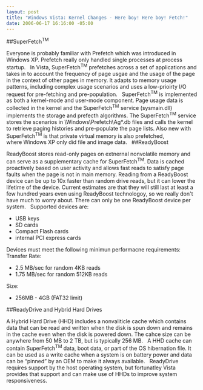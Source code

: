 ```yaml
---
layout: post
title: "Windows Vista: Kernel Changes - Here boy! Here boy! Fetch!"
date: 2006-06-17 16:16:00 -05:00
---
```


##SuperFetch<sup>TM</sup>

Everyone is probably familiar with Prefetch which was introduced in Windows XP. Prefetch really only handled single processes at process startup.
 
In Vista, SuperFetch<sup>TM</sup> prefetches across a set of applications and takes in to account the frequency of page usgae and the usage of the page in the context of other pages in memory. It adapts to memory usage patterns, including complex usage scenarios and uses a low-prioirty I/O request for pre-fetching and pre-population.
 
SuperFetch<sup>TM</sup> is implemented as both a kernel-mode and user-mode component. Page usage data is collected in the kernel and the SuperFetch<sup>TM</sup> service (sysmain.dll) implements the storage and prefecth algorithms. The SuperFetch<sup>TM</sup> service stores the scenarios in \Windows\Prefetch\Ag*.db files and calls the kernel to retrieve paging histories and pre-populate the page lists. Also new with SuperFetch<sup>TM</sup> is that private virtual memory is also prefetched, where Windows XP only did file and image data.
 
##ReadyBoost

 ReadyBoost stores read-only pages on extnernal nonvolatile memory and can serve as a supplementary cache for SuperFetch<sup>TM</sup>. Data is cached proactively based on user activity and allows fast reads to satisfy page faults when the page is not in main memory. Reading from a ReadyBoost device can be up to 10x faster than random drive reads, but it can lower the lifetime of the device. Current estimates are that they will still last at least a few hundred years even using ReadyBoost technologoy, so we really don't have much to worry about. There can only be one ReadyBoost device per system.
 
Supported devices are:

 * USB keys
 * SD cards
 * Compact Flash cards
 * internal PCI express cards

Devices must meet the following minimun performacne requirements:
 
Transfer Rate:

* 2.5 MB/sec for random 4KB reads
* 1.75 MB/sec for random 512KB reads

Size:

* 256MB - 4GB (FAT32 limit)

##ReadyDrive and Hybrid Hard Drives

A Hybrid Hard Drive (HHD) includes a nonvaliticle cache which contains data that can be read and written when the disk is spun down and remains in the cache even when the disk is powered down. The cahce size can be anywhere from 50 MB to 2 TB, but is typically 256 MB.
 
A HHD cache can contain SuperFetch<sup>TM</sup> data, boot data, or part of the OS hibernation file. It can be used as a write cache when a system is on battery power and data can be “pinned” by an OEM to make it always available.
 
ReadyDrive requires support by the host operating system, but fortunatley Vista provides that support and can make use of HHDs to improve system responsiveness.
